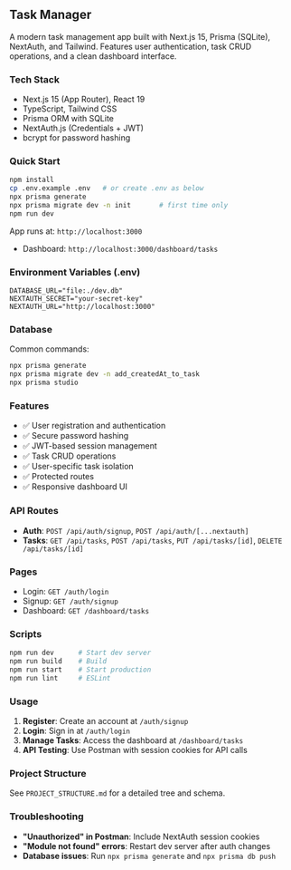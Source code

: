 ## Task Manager

A modern task management app built with Next.js 15, Prisma (SQLite), NextAuth, and Tailwind. Features user authentication, task CRUD operations, and a clean dashboard interface.

### Tech Stack
- Next.js 15 (App Router), React 19
- TypeScript, Tailwind CSS
- Prisma ORM with SQLite
- NextAuth.js (Credentials + JWT)
- bcrypt for password hashing

### Quick Start
```bash
npm install
cp .env.example .env   # or create .env as below
npx prisma generate
npx prisma migrate dev -n init       # first time only
npm run dev
```

App runs at: `http://localhost:3000`
- Dashboard: `http://localhost:3000/dashboard/tasks`

### Environment Variables (.env)
```env
DATABASE_URL="file:./dev.db"
NEXTAUTH_SECRET="your-secret-key"
NEXTAUTH_URL="http://localhost:3000"
```

### Database
Common commands:
```bash
npx prisma generate
npx prisma migrate dev -n add_createdAt_to_task
npx prisma studio
```

### Features
- ✅ User registration and authentication
- ✅ Secure password hashing
- ✅ JWT-based session management
- ✅ Task CRUD operations
- ✅ User-specific task isolation
- ✅ Protected routes
- ✅ Responsive dashboard UI

### API Routes
- **Auth**: `POST /api/auth/signup`, `POST /api/auth/[...nextauth]`
- **Tasks**: `GET /api/tasks`, `POST /api/tasks`, `PUT /api/tasks/[id]`, `DELETE /api/tasks/[id]`

### Pages
- Login: `GET /auth/login`
- Signup: `GET /auth/signup`
- Dashboard: `GET /dashboard/tasks`

### Scripts
```bash
npm run dev      # Start dev server
npm run build    # Build
npm run start    # Start production
npm run lint     # ESLint
```

### Usage
1. **Register**: Create an account at `/auth/signup`
2. **Login**: Sign in at `/auth/login`
3. **Manage Tasks**: Access the dashboard at `/dashboard/tasks`
4. **API Testing**: Use Postman with session cookies for API calls

### Project Structure
See `PROJECT_STRUCTURE.md` for a detailed tree and schema.

### Troubleshooting
- **"Unauthorized" in Postman**: Include NextAuth session cookies
- **"Module not found" errors**: Restart dev server after auth changes
- **Database issues**: Run `npx prisma generate` and `npx prisma db push`
